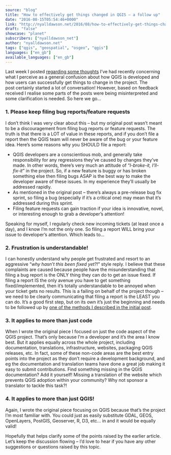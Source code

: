 ```yaml
---
source: "blog"
title: "How to effectively get things changed in QGIS – a follow up"
date: "2016-08-15T05:54:46+0000"
link: "http://nyalldawson.net/2016/08/how-to-effectively-get-things-changed-in-qgis-a-follow-up/"
draft: "false"
showcase: "planet"
subscribers: ["nyalldawson_net"]
author: "nyalldawson.net"
tags: ["qgis", "geospatial", "osgeo", "qgis"]
languages: ["en_gb"]
available_languages: ["en_gb"]
---
```


<p>Last week I posted <a href="http://nyalldawson.net/2016/08/how-to-effectively-get-things-changed-in-qgis/">regarding some thoughts</a> I&#8217;ve had recently concerning what I perceive as a general confusion about how QGIS is developed and how users can successfully get things to change in the project. The post certainly started a lot of conversation! However, based on feedback received I realise some parts of the posts were being misinterpreted and some clarification is needed. So here we go&#8230;</p>
<h3>1. Please keep filing bug reports/feature requests</h3>
<p>I don&#8217;t think I was very clear about this &#8211; but my original post wasn&#8217;t meant to be a discouragement from filing bug reports or feature requests. The truth is that there is a LOT of value in these reports, and if you don&#8217;t file a report then the QGIS team will never be aware of the bug or your feature idea. Here&#8217;s some reasons why you SHOULD file a report:</p>
<ul>
<li>QGIS developers are a conscientious mob, and generally take responsibility for any regressions they&#8217;ve caused by changes they&#8217;ve made. In other words, there&#8217;s very much an attitude of &#8220;<em>I-broke-it, I&#8217;ll-fix-it</em>&#8221; in the project. So, if a new feature is buggy or has broken something else then filing bugs ASAP is the best way to make the developer aware of these issues. In my experience they&#8217;ll usually be addressed rapidly.</li>
<li>As mentioned in the original post &#8211; there&#8217;s always a pre-release bug fix sprint, so filing a bug (especially if it&#8217;s a critical one) may mean that it&#8217;s addressed during this sprint.</li>
<li>Filing feature requests can gain traction if your idea is innovative, novel, or interesting enough to grab a developer&#8217;s attention!</li>
</ul>
<p>Speaking for myself, I regularly check new incoming tickets (at least once a day), and I know I&#8217;m not the only one. So filing a report WILL bring your issue to developer&#8217;s attention. Which leads to&#8230;</p>
<h3>2. Frustration is understandable!</h3>
<p>I can honestly understand why people get frustrated and resort to an aggressive &#8220;<em>why hasn&#8217;t this been fixed yet?!</em>&#8221; style reply. I believe that these complaints are caused because people have the misunderstanding that filing a bug report is the ONLY thing they can do to get an issue fixed. If filing a report IS the only avenue you have to get something fixed/implemented, then it&#8217;s totally understandable to be annoyed when your ticket gets no results. This is a failing on behalf of the project though &#8211; we need to be clearly communicating that filing a report is the LEAST you can do. It&#8217;s a good first step, but on its own it&#8217;s just the beginning and needs to be followed up by <a href="http://nyalldawson.net/2016/08/how-to-effectively-get-things-changed-in-qgis/">one of the methods I described in the initial post</a>.</p>
<h3>3. It applies to more than just code</h3>
<p>When I wrote the original piece I focused on just the code aspect of the QGIS project. That&#8217;s only because I&#8217;m a developer and it&#8217;s the area I know best. But it applies equally across the whole project, including documentation, translations, infrastructure, websites, packaging QGIS releases, etc. In fact, some of these non-code areas are the best entry points into the project as they don&#8217;t require a development background, and eg the documentation and translation teams have done a great job making it easy to submit contributions. Find something missing in the QGIS documentation? Add it yourself! Missing a translation of the website which prevents QGIS adoption within your community? Why not sponsor a translator to tackle this task?!</p>
<h3>4. It applies to more than just QGIS!</h3>
<p>Again, I wrote the original piece focusing on QGIS because that&#8217;s the project I&#8217;m most familiar with. You could just as easily substitute GDAL, GEOS, OpenLayers, PostGIS, Geoserver, R, D3, etc&#8230; in and it would be equally valid!</p>
<p>Hopefully that helps clarify some of the points raised by the earlier article. Let&#8217;s keep the discussion flowing &#8211; I&#8217;d love to hear if you have any other suggestions or questions raised by this topic.</p>
<p>&nbsp;</p>
<p>&nbsp;</p>
<p>&nbsp;</p>
<p>&nbsp;</p>
